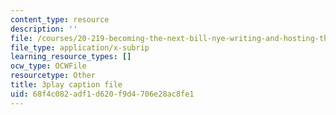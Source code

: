 ```yaml
---
content_type: resource
description: ''
file: /courses/20-219-becoming-the-next-bill-nye-writing-and-hosting-the-educational-show-january-iap-2015/68f4c082adf1d620f9d4706e28ac8fe1_7wgEJBFx8Qk.srt
file_type: application/x-subrip
learning_resource_types: []
ocw_type: OCWFile
resourcetype: Other
title: 3play caption file
uid: 68f4c082-adf1-d620-f9d4-706e28ac8fe1
---
```

